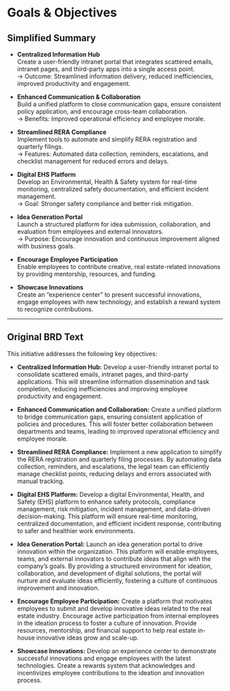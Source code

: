 # Goals & Objectives

## Simplified Summary
- **Centralized Information Hub**  
  Create a user-friendly intranet portal that integrates scattered emails, intranet pages, and third-party apps into a single access point.  
  → Outcome: Streamlined information delivery, reduced inefficiencies, improved productivity and engagement.

- **Enhanced Communication & Collaboration**  
  Build a unified platform to close communication gaps, ensure consistent policy application, and encourage cross-team collaboration.  
  → Benefits: Improved operational efficiency and employee morale.

- **Streamlined RERA Compliance**  
  Implement tools to automate and simplify RERA registration and quarterly filings.  
  → Features: Automated data collection, reminders, escalations, and checklist management for reduced errors and delays.

- **Digital EHS Platform**  
  Develop an Environmental, Health & Safety system for real-time monitoring, centralized safety documentation, and efficient incident management.  
  → Goal: Stronger safety compliance and better risk mitigation.

- **Idea Generation Portal**  
  Launch a structured platform for idea submission, collaboration, and evaluation from employees and external innovators.  
  → Purpose: Encourage innovation and continuous improvement aligned with business goals.

- **Encourage Employee Participation**  
  Enable employees to contribute creative, real estate-related innovations by providing mentorship, resources, and funding.

- **Showcase Innovations**  
  Create an “experience center” to present successful innovations, engage employees with new technology, and establish a reward system to recognize contributions.

---

## Original BRD Text
This initiative addresses the following key objectives:  

- **Centralized Information Hub:** Develop a user-friendly intranet portal to consolidate scattered emails, intranet pages, and third-party applications. This will streamline information dissemination and task completion, reducing inefficiencies and improving employee productivity and engagement.  

- **Enhanced Communication and Collaboration:** Create a unified platform to bridge communication gaps, ensuring consistent application of policies and procedures. This will foster better collaboration between departments and teams, leading to improved operational efficiency and employee morale.  

- **Streamlined RERA Compliance:** Implement a new application to simplify the RERA registration and quarterly filing processes. By automating data collection, reminders, and escalations, the legal team can efficiently manage checklist points, reducing delays and errors associated with manual tracking.  

- **Digital EHS Platform:** Develop a digital Environmental, Health, and Safety (EHS) platform to enhance safety protocols, compliance management, risk mitigation, incident management, and data-driven decision-making. This platform will ensure real-time monitoring, centralized documentation, and efficient incident response, contributing to safer and healthier work environments.  

- **Idea Generation Portal:** Launch an idea generation portal to drive innovation within the organization. This platform will enable employees, teams, and external innovators to contribute ideas that align with the company’s goals. By providing a structured environment for ideation, collaboration, and development of digital solutions, the portal will nurture and evaluate ideas efficiently, fostering a culture of continuous improvement and innovation.  

- **Encourage Employee Participation:** Create a platform that motivates employees to submit and develop innovative ideas related to the real estate industry. Encourage active participation from internal employees in the ideation process to foster a culture of innovation. Provide resources, mentorship, and financial support to help real estate in-house innovative ideas grow and scale-up.  

- **Showcase Innovations:** Develop an experience center to demonstrate successful innovations and engage employees with the latest technologies. Create a rewards system that acknowledges and incentivizes employee contributions to the ideation and innovation process.
